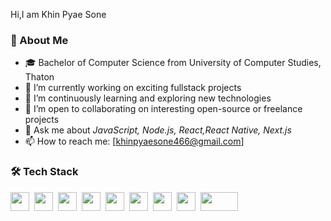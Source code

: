 

 Hi,I am Khin Pyae Sone
 
### 🚀 About Me  
- 🎓 Bachelor of Computer Science from University of Computer Studies, Thaton 
- 🔭 I’m currently working on exciting fullstack projects  
- 🌱 I’m continuously learning and exploring new technologies  
- 👯 I’m open to collaborating on interesting open-source or freelance projects  
- 💬 Ask me about *JavaScript, Node.js, React,React Native, Next.js*  
- 📫 How to reach me: [khinpyaesone466@gmail.com]  

### 🛠️ Tech Stack  

<div style="display: flex; flex-direction: row; gap: 8px; align-items: center;">
  <img src="https://cdn.jsdelivr.net/gh/devicons/devicon/icons/react/react-original.svg" width="30" height="30" />
  <img src="https://cdn.jsdelivr.net/gh/devicons/devicon/icons/nextjs/nextjs-original.svg" width="30" height="30" />
  <img src="https://cdn.jsdelivr.net/gh/devicons/devicon/icons/nodejs/nodejs-original.svg" width="30" height="30" />
  <img src="https://cdn.jsdelivr.net/gh/devicons/devicon/icons/express/express-original.svg" width="30" height="30" />
  <img src="https://cdn.jsdelivr.net/gh/devicons/devicon/icons/sequelize/sequelize-original.svg" width="30" height="30" />
  <img src="https://cdn.jsdelivr.net/gh/devicons/devicon/icons/postgresql/postgresql-original.svg" width="30" height="30" />
  <img src="https://cdn.jsdelivr.net/gh/devicons/devicon/icons/redis/redis-original.svg" width="30" height="30" />
  <img src="https://cdn.jsdelivr.net/gh/devicons/devicon/icons/git/git-original.svg" width="30" height="30" />
  <img src="https://img.shields.io/badge/REST%20API-005571?style=for-the-badge&logo=postman&logoColor=white" width="60" height="30" />
</div>



